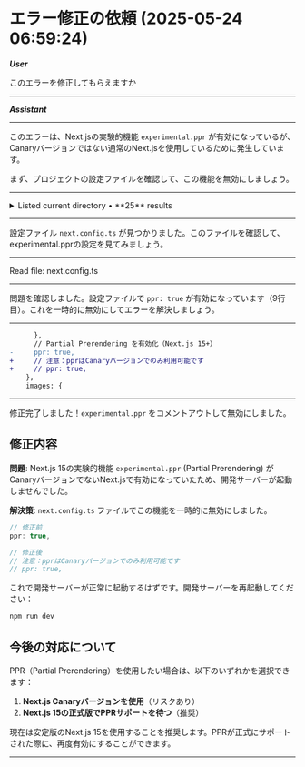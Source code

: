 <!-- Generated by SpecStory -->

# エラー修正の依頼 (2025-05-24 06:59:24)

_**User**_

このエラーを修正してもらえますか

---

_**Assistant**_



---

このエラーは、Next.jsの実験的機能 `experimental.ppr` が有効になっているが、Canaryバージョンではない通常のNext.jsを使用しているために発生しています。

まず、プロジェクトの設定ファイルを確認して、この機能を無効にしましょう。

---

<details>
            <summary>Listed current directory • **25** results</summary>
        
| Name |
|-------|
| 📁 `docs` |
| 📄 `.cursorrules` |
| 📁 `.git` |
| 📄 `package-lock.json` |
| 📁 `node_modules` |
| 📄 `next.config.ts` |
| 📄 `.gitignore` |
| 📄 `.cursorindexingignore` |
| 📁 `.specstory` |
| 📄 `env.example` |
| 📁 `src` |
| 📄 `sample.csv` |
| 📁 `.next` |
| 📁 `.cursor` |
| 📁 `supabase` |
| 📄 `package.json` |
| 📁 `prisma` |
| 📁 `.vscode` |
| 📄 `next-env.d.ts` |
| 📄 `tsconfig.json` |
| 📁 `public` |
| 📄 `postcss.config.mjs` |
| 📄 `README.md` |
| 📄 `components.json` |
| 📄 `eslint.config.mjs` |

</details>

---

設定ファイル `next.config.ts` が見つかりました。このファイルを確認して、experimental.pprの設定を見てみましょう。

---

Read file: next.config.ts

---

問題を確認しました。設定ファイルで `ppr: true` が有効になっています（9行目）。これを一時的に無効にしてエラーを解決しましょう。

---

```diff
      },
      // Partial Prerendering を有効化（Next.js 15+）
-     ppr: true,
+     // 注意：pprはCanaryバージョンでのみ利用可能です
+     // ppr: true,
    },
    images: {
```

---

修正完了しました！`experimental.ppr` をコメントアウトして無効にしました。

## 修正内容

**問題**: Next.js 15の実験的機能 `experimental.ppr` (Partial Prerendering) がCanaryバージョンでないNext.jsで有効になっていたため、開発サーバーが起動しませんでした。

**解決策**: `next.config.ts` ファイルでこの機能を一時的に無効にしました。

```typescript
// 修正前
ppr: true,

// 修正後  
// 注意：pprはCanaryバージョンでのみ利用可能です
// ppr: true,
```

これで開発サーバーが正常に起動するはずです。開発サーバーを再起動してください：

```bash
npm run dev
```

## 今後の対応について

PPR（Partial Prerendering）を使用したい場合は、以下のいずれかを選択できます：

1. **Next.js Canaryバージョンを使用**（リスクあり）
2. **Next.js 15の正式版でPPRサポートを待つ**（推奨）

現在は安定版のNext.js 15を使用することを推奨します。PPRが正式にサポートされた際に、再度有効にすることができます。

---


